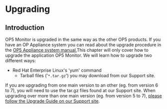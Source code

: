 # Upgrading

## Introduction

OP5 Monitor is upgraded in the same way as the other OP5 products. If you have an OP Appliance system you can read about the upgrade procedure in the [OP5 Appliance system manual.](https://kb.op5.com/display/APSDOC)This chapter will only cover how to upgrade the application OP5 Monitor. We will learn how to upgrade two different ways:

- Red Hat Enterprise Linux's 'yum' command
  - Tarball files ('`*.tar.gz`') you may download from our Support site.

If you are upgrading from one main version to an other (eg. from version 6 to 7), you will need to use the tar.gz files found at our Support site. When upgrading over more than one main version (eg. from version 5 to 7), [please follow the Upgrade Guide on our Support site](https://kb.op5.com/x/BoIK).
